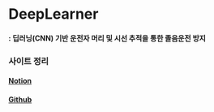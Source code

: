 # DeepLearner
#### : 딥러닝(CNN) 기반 운전자 머리 및 시선 추적을 통한 졸음운전 방지
### 사이트 정리
#### [Notion](http://bit.ly/ewhadeeplearner)
#### [Github](https://github.com/indigopyj/DeepLearner)
